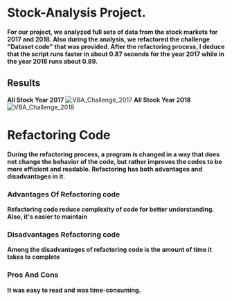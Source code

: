 # Stock-Analysis Project.
**For our project, we analyzed full sets of data from the stock markets for 2017 and 2018. Also during the analysis, we refactored the challenge "Dataset code" that was provided.  After the refactoring process, I deduce that the script runs faster in about 0.87 seconds for the year 2017 while in the year 2018 runs about 0.89.**
## Results
**All Stock Year 2017**
![VBA_Challenge_2017](https://user-images.githubusercontent.com/58860105/131256297-9b032511-6f22-4591-85a8-8b2a54a7715a.png)
**All Stock Year 2018**
![VBA_Challenge_2018](https://user-images.githubusercontent.com/58860105/131256302-d84bdf29-5287-44b0-a134-9d022a3af703.png)
# Refactoring Code
**During the refactoring process, a program is changed in a way that does not change the behavior of the code, but rather improves the codes to be more efficient and readable. Refactoring has both advantages and disadvantages in it.**

### Advantages Of Refactoring code
**Refactoring code reduce complexity of code for better understanding. Also, it's easier to maintain**
### Disadvantages Refactoring code
**Among the disadvantages of refactoring code is the amount of time it takes to complete**
### Pros And Cons
**It was easy to read and was time-consuming.**
